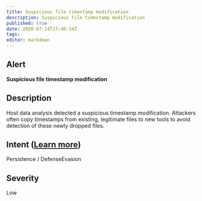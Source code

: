 ```yaml
---
title: Suspicious file timestamp modification
description: Suspicious file timestamp modification
published: true
date: 2020-07-14T17:46:14Z
tags:
editor: markdown
---
```


## Alert
**Suspicious file timestamp modification**

## Description
Host data analysis detected a suspicious timestamp modification. Attackers often copy timestamps from existing, legitimate files to new tools to avoid detection of these newly dropped files.

## Intent ([Learn more](/public/security/alerts/intentions.md))
Persistence / DefenseEvasion

## Severity
Low




